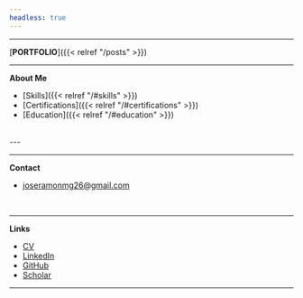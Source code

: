 ```yaml
---
headless: true
---
```


---

[**PORTFOLIO**]({{< relref "/posts" >}})

---
**About Me**

  - [Skills]({{< relref "/#skills" >}})
  - [Certifications]({{< relref "/#certifications" >}})
  - [Education]({{< relref "/#education" >}})

<br />
---

--- 

**Contact**

  - joseramonmg26@gmail.com

  <br />

--- 
**Links** 
 - [CV](/resume/Jose_R_Martinez_Resume.pdf) 
 - [LinkedIn](https://www.linkedin.com/in/josemartinez26/)
 - [GitHub](https://github.com/josemtzg)
 - [Scholar](https://scholar.google.es/citations?user=ZiWW8eQAAAAJ&hl=es) 
--- 
